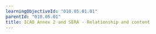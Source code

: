```yaml
---
learningObjectiveId: "010.05.01.01"
parentId: "010.05.01"
title: ICAO Annex 2 and SERA - Relationship and content
---
```

